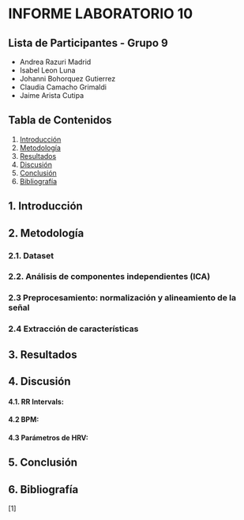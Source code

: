 # INFORME LABORATORIO 10
## Lista de Participantes - Grupo 9

- Andrea Razuri Madrid
- Isabel Leon Luna
- Johanni Bohorquez Gutierrez
- Claudia Camacho Grimaldi
- Jaime Arista Cutipa 

## Tabla de Contenidos

1. [Introducción](#1-introducción)
2. [Metodología](#4-metodología)
3. [Resultados](#5-resultados)
4. [Discusión](#6-discusión)
5. [Conclusión](#5-conclusión)
6. [Bibliografía](#8-bibliografía)


## 1. Introducción

## 2. Metodología

### 2.1. Dataset

### 2.2. Análisis de componentes independientes (ICA)

### 2.3 Preprocesamiento: normalización y alineamiento de la señal

### 2.4 Extracción de características

## 3. Resultados

## 4. Discusión

#### 4.1. RR Intervals: 


#### 4.2 BPM: 

#### 4.3 Parámetros de HRV: 


## 5. Conclusión



## 6. Bibliografía

[1] 
